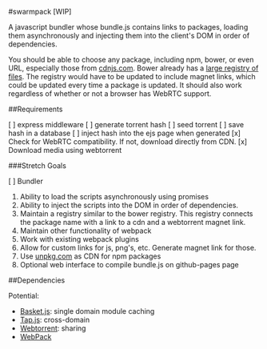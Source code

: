 #swarmpack [WIP]

A javascript bundler whose bundle.js contains links to packages, loading them asynchronously and injecting them into the client's DOM in order of dependencies.

You should be able to choose any package, including npm, bower, or even URL, especially those from [cdnjs.com](https://cdnjs.com). Bower already has a [large registry of files](https://github.com/bower/registry). The registry would have to be updated to include magnet links, which could be updated every time a package is updated. It should also work regardless of whether or not a browser has WebRTC support.

##Requirements

[ ] express middleware
    [ ] generate torrent hash
    [ ] seed torrent
    [ ] save hash in a database
    [ ] inject hash into the ejs page when generated
[x] Check for WebRTC compatibility. If not, download directly from CDN.
[x] Download media using webtorrent

###Stretch Goals

[ ] Bundler

1. Ability to load the scripts asynchronously using promises
2. Ability to inject the scripts into the DOM in order of dependencies.
3. Maintain a registry similar to the bower registry. This registry connects the package name with a link to a cdn and a webtorrent magnet link.
6. Maintain other functionality of webpack
7. Work with existing webpack plugins
8. Allow for custom links for js, png's, etc. Generate magnet link for those.
9. Use [unpkg.com](https://unpkg.com/#/) as CDN for npm packages
10. Optional web interface to compile bundle.js on github-pages page

##Dependencies

Potential:

* [Basket.js](https://addyosmani.com/basket.js/): single domain module caching
* [Tap.js](https://bkardell.github.io/tap/): cross-domain
* [Webtorrent](https://github.com/feross/webtorrent): sharing
* [WebPack](https://webpack.github.io/)

